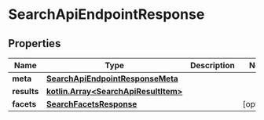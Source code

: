# SearchApiEndpointResponse

## Properties
Name | Type | Description | Notes
------------ | ------------- | ------------- | -------------
**meta** | [**SearchApiEndpointResponseMeta**](SearchApiEndpointResponseMeta.md) |  | 
**results** | [**kotlin.Array&lt;SearchApiResultItem&gt;**](SearchApiResultItem.md) |  | 
**facets** | [**SearchFacetsResponse**](SearchFacetsResponse.md) |  |  [optional]
